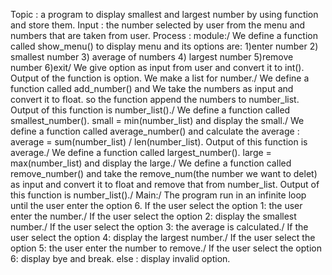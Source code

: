 Topic : a program to display smallest and largest number by using function and store them. 
Input : the number selected by user from the menu and numbers that are taken from user. 
Process :
 module:/
 We define a function called show_menu() to display menu and its options 
are:
 1)enter number 2) smallest number 3) average of numbers 4) largest number 5)remove number 6)exit/
 We give option as input from user and convert it to int(). Output of the function is option. We make a list for number./ 
We define a function called add_number() and We take the numbers as input and convert it to float. so the function append the numbers to number_list. Output of this function is number_list()./ 
We define a function called smallest_number(). small = min(number_list) and display the small./ We define a function called average_number() and calculate the average :
 average = sum(number_list) / len(number_list). Output of this function is average./
 We define a function called largest_number(). 
large = max(number_list) and display the large./
 We define a function called remove_number() and take the remove_num(the number we want to delet) as input and convert it to float and remove that from number_list. Output of this function is number_list()./
 Main:/ 
The program run in an infinite loop until the user enter the option 6.
 If the user select the option 1: the user enter the number./ 
If the user select the option 2: display the smallest number./ 
If the user select the option 3: the average is calculated./
 If the user select the option 4: display the largest number./
 If the user select the option 5: the user enter the number to remove./
 If the user select the option 6: display bye and break.
 else : display invalid option.

